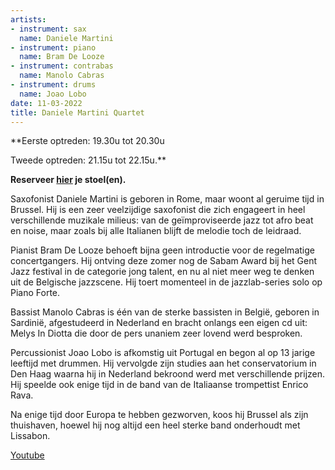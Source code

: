 ```yaml
---
artists:
- instrument: sax
  name: Daniele Martini
- instrument: piano
  name: Bram De Looze
- instrument: contrabas
  name: Manolo Cabras
- instrument: drums
  name: Joao Lobo
date: 11-03-2022
title: Daniele Martini Quartet
---
```

**Eerste optreden: 19.30u tot 20.30u 

Tweede optreden: 21.15u tot 22.15u.** 

**Reserveer [hier](https://ticketshop.ticketmatic.com/mechelen/jazzzolder) je stoel(en).** 

Saxofonist Daniele Martini is geboren in Rome, maar woont al geruime tijd in Brussel. Hij is een zeer 
veelzijdige saxofonist die zich engageert in heel verschillende muzikale milieus: van de geïmproviseerde 
jazz tot afro beat en noise, maar zoals bij alle Italianen blijft de melodie toch de leidraad. 

Pianist Bram De Looze behoeft bijna geen introductie voor de regelmatige concertgangers. Hij ontving 
deze zomer nog de Sabam Award bij het Gent Jazz festival in de categorie jong talent, en nu al niet meer weg te 
denken uit de Belgische jazzscene. Hij toert momenteel in de jazzlab-series solo op Piano Forte. 

Bassist Manolo Cabras is één van de sterke bassisten in België, geboren in Sardinië, afgestudeerd 
in Nederland en bracht onlangs een eigen cd uit: Melys In Diotta die door de pers unaniem zeer lovend 
werd besproken. 

Percussionist Joao Lobo is afkomstig uit Portugal en begon al op 13 jarige leeftijd met drummen. Hij vervolgde 
zijn studies aan het conservatorium in Den Haag waarna hij in Nederland bekroond werd met verschillende 
prijzen. Hij speelde ook enige tijd in de band van de Italiaanse trompettist Enrico Rava. 

Na enige tijd door Europa te hebben gezworven, koos hij Brussel als zijn thuishaven, hoewel hij nog altijd 
een heel sterke band onderhoudt met Lissabon.

[Youtube](https://www.youtube.com/watch?v=9Zxq2cV9GSc&feature=youtu.be)